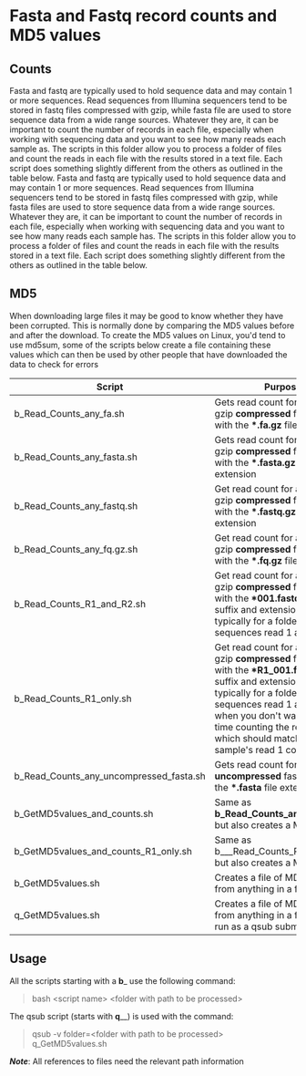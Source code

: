 # Fasta and Fastq record counts and MD5 values

## Counts

Fasta and fastq are typically used to hold sequence data and may contain 1 or more sequences. Read sequences from Illumina sequencers tend to be stored in fastq files compressed with gzip, while fasta file are used to store sequence data from a wide range sources. Whatever they are, it can be important to count the number of records in each file, especially when working with sequencing data and you want to see how many reads each sample as. The scripts in this folder allow you to process a folder of files and count the reads in each file with the results stored in a text file. Each script does something slightly different from the others as outlined in the table below.
Fasta and fastq are typically used to hold sequence data and may contain 1 or more sequences. Read sequences from Illumina sequencers tend to be stored in fastq files compressed with gzip, while fasta files are used to store sequence data from a wide range sources. Whatever they are, it can be important to count the number of records in each file, especially when working with sequencing data and you want to see how many reads each sample has. The scripts in this folder allow you to process a folder of files and count the reads in each file with the results stored in a text file. Each script does something slightly different from the others as outlined in the table below.

## MD5

When downloading large files it may be good to know whether they have been corrupted. This is normally done by comparing the MD5 values before and after the download. To create the MD5 values on Linux, you'd tend to use md5sum, some of the scripts below create a file containing these values which can then be used by other people that have downloaded the data to check for errors 

|Script|Purpose|
|-|-|
|b_Read_Counts_any_fa.sh|Gets read count for a folder of gzip __compressed__ fasta files with the __*.fa.gz__ file extension |
|b_Read_Counts_any_fasta.sh|Gets read count for a folder of gzip __compressed__ fasta files with the __*.fasta.gz__ file extension|
|b_Read_Counts_any_fastq.sh|Get read count for a folder of gzip __compressed__ fastq files with the __*.fastq.gz__ file extension|
|b_Read_Counts_any_fq.gz.sh|Get read count for a folder of gzip __compressed__ fastq files with the __*.fq.gz__ file extension|
|b_Read_Counts_R1_and_R2.sh|Get read count for a folder of gzip __compressed__ fastq files with the __*001.fastq.gz__ file suffix and extension. This typically for a folder of Illumina sequences read 1 and 2 files|
|b_Read_Counts_R1_only.sh|Get read count for a folder of gzip __compressed__ fastq files with the __*R1_001.fastq.gz__ file suffix and  extension. This typically for a folder of Illumina sequences read 1 and 2 files, when you don't want to waste time counting the read 2 reads which should match the sample's read 1 count|
|b_Read_Counts_any_uncompressed_fasta.sh|Gets read count for a folder of __uncompressed__ fasta files with the __*.fasta__ file extension|
|b_GetMD5values_and_counts.sh|Same as __b_Read_Counts_any_fq.gz.sh__, but also creates a MD5 file|
|b_GetMD5values_and_counts_R1_only.sh|Same as b___Read_Counts_R1_only.sh__, but also creates a MD5 file|
|b_GetMD5values.sh|Creates a file of MD5 values from anything in a folder|
|q_GetMD5values.sh|Creates a file of MD5 values from anything in a folder, but is run as a qsub submission job|


## Usage

All the scripts starting with a __b___ use the following command:

> bash \<script name> \<folder with path to be processed>

The qsub script (starts with __q____) is used with the command:

> qsub -v folder=\<folder with path to be processed> q_GetMD5values.sh

***Note***: All references to files need the relevant path information